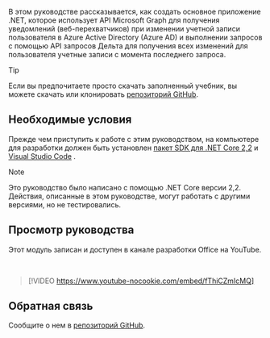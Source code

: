 <!-- markdownlint-disable MD002 MD041 -->

В этом руководстве рассказывается, как создать основное приложение .NET, которое использует API Microsoft Graph для получения уведомлений (веб-перехватчиков) при изменении учетной записи пользователя в Azure Active Directory (Azure AD) и выполнении запросов с помощью API запросов Дельта для получения всех изменений для пользователя учетные записи с момента последнего запроса.

> [!TIP]
> Если вы предпочитаете просто скачать заполненный учебник, вы можете скачать или клонировать [репозиторий GitHub](https://github.com/microsoftgraph/msgraph-training-changenotifications).

## <a name="prerequisites"></a>Необходимые условия

Прежде чем приступить к работе с этим руководством, на компьютере для разработки должен быть установлен [пакет SDK для .NET Core 2,2](https://dotnet.microsoft.com/download) и [Visual Studio Code](https://code.visualstudio.com/) .

> [!NOTE]
> Это руководство было написано с помощью .NET Core версии 2,2. Действия, описанные в этом руководстве, могут работать с другими версиями, но не тестировались.

## <a name="watch-the-tutorial"></a>Просмотр руководства

Этот модуль записан и доступен в канале разработки Office на YouTube.

<!-- markdownlint-disable MD033 MD034 -->
<br/>

> [!VIDEO https://www.youtube-nocookie.com/embed/fThiCZmIcMQ]
<!-- markdownlint-enable MD033 MD034 -->

## <a name="feedback"></a>Обратная связь

Сообщите о нем в [репозиторий GitHub](https://github.com/microsoftgraph/msgraph-training-changenotifications).
